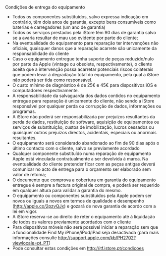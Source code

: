 Condições de entrega do equipamento


- Todos os componentes substituídos, salvo expressa indicação em contrário, têm dois anos de garantia, excepto bens consumíveis como baterias e carregadores (um ano de garantia)
- Todos os serviços prestados pela iStore têm 90 dias de garantia salvo se a avaria resultar de mau uso evidente por parte do cliente;
- Na eventualidade do equipamento para reparação ter intervenções não oficiais, quaisquer danos que a reparação acarrete são unicamente da responsabilidade do cliente
- Caso o equipamento entregue tenha suporte de peças reduzido/nulo por parte da Apple (vintage ou obsolete, respectivamente), o cliente aceita que a intervenção possa acarretar potenciais riscos colaterais que podem levar à degradação total do equipamento, pela qual a iStore não poderá ser tida como responsável.
- O custo mínimo de diagnóstico é de 25€ e 45€ para dispositivos iOS e computadores respectivamente.
- A responsabilidade da salvaguarda dos dados contidos no equipamento entregue para reparação é unicamente do cliente, não sendo a iStore responsável por qualquer perda ou corrupção de dados, informações ou programas.
- A iStore não poderá ser responsabilizada por prejuízos resultantes da perda de dados, restituição de software, aquisição de equipamentos ou serviços de substituição, custos de imobilização, lucros cessados ou quaisquer outros prejuízos directos, acidentais, especiais ou anormais resultantes.
- O equipamento será considerado abandonado ao fim de 90 dias após o último contacto com o cliente, salvo se previamente acordado
- Qualquer componente substituído numa reparação de equipamento Apple está vinculada contratualmente a ser devolvida à marca. Na eventualidade do cliente pretender ficar com as peças antigas deverá comunicar no acto de entrega para o orçamento ser elaborado sem valor de retoma;
- O documento que comprova a cobertura em garantia do equipamento entregue é sempre a factura original de compra, e poderá ser requerido em qualquer altura para validar a garantia do mesmo.
- O equipamento ou componentes substituídos pela Apple podem ser novos ou iguais a novos em termos de qualidade e desempenho (http://apple.co/2pzvQJx) e gozará de nova garantia de acordo com a lei em vigor.
- A iStore reserva-se ao direito de reter o equipamento até à liquidação de todos os valores previamente acordados com o cliente
- Para dispositivos móveis não será possível iniciar a reparação sem que a funcionalidade Find My iPhone/iPod/iPad seja desactivada (para mais informações consulte http://support.apple.com/kb/PH2702?viewlocale=pt_PT)
- Pode consultar estas condições em http://itf.istore.pt/condicoes
